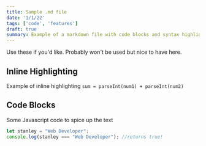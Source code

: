 ```yaml
---
title: Sample .md file
date: '1/1/22'
tags: ['code', 'features']
draft: true
summary: Example of a markdown file with code blocks and syntax highlighting (if the content writers want to change the look of their text)
---
```


Use these if you'd like. Probably won't be used but nice to have here.

## Inline Highlighting

Example of inline highlighting `sum = parseInt(num1) + parseInt(num2)`

## Code Blocks

Some Javascript code to spice up the text

```javascript
let stanley = "Web Developer";
console.log(stanley === "Web Developer"); //returns true!
```